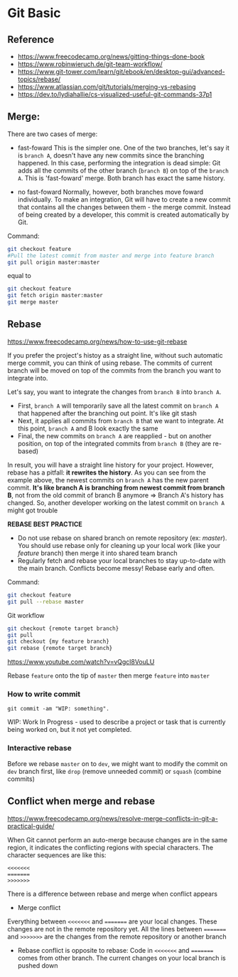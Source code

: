 # Git Basic

## Reference

- <https://www.freecodecamp.org/news/gitting-things-done-book>
- <https://www.robinwieruch.de/git-team-workflow/>
- <https://www.git-tower.com/learn/git/ebook/en/desktop-gui/advanced-topics/rebase/>
- <https://www.atlassian.com/git/tutorials/merging-vs-rebasing>
- <https://dev.to/lydiahallie/cs-visualized-useful-git-commands-37p1>

## Merge:

There are two cases of merge:

- fast-foward
This is the simpler one. One of the two branches, let's say it is `branch A`, doesn't have any new commits since the branching happened.
In this case, performing the integration is dead simple: Git adds all the commits of the other branch (`branch B`) on top of the `branch A`. This is 'fast-foward' merge. Both branch has exact the same history.

- no fast-foward
Normally, however, both branches move foward individually.
To make an integration, Git will have to create a new commit that contains all the changes between them - the merge commit. Instead of being created by a developer, this commit is created automatically by Git.

Command:

```bash
git checkout feature
#Pull the latest commit from master and merge into feature branch
git pull origin master:master
```

equal to

```bash
git checkout feature
git fetch origin master:master
git merge master
```

## Rebase

<https://www.freecodecamp.org/news/how-to-use-git-rebase>

If you prefer the project's histoy as a straight line, without such automatic merge commit, you can think of using rebase. The commits of current branch will be moved on top of the commits from the branch you want to integrate into.

Let's say, you want to integrate the changes from `branch B` into `branch A`.

- First, `branch A` will temporarily save all the latest commit on `branch A` that happened after the branching out point. It's like git stash
- Next, it applies all commits from `branch B` that we want to integrate. At this point, `branch A` and B look exactly the same
- Final, the new commits on `branch A` are reapplied - but on another position, on top of the integrated commits from `branch B` (they are re-based)

In result, you will have a straight line history for your project. However, rebase has a pitfall: **it rewrites the history**.
As you can see from the example above, the newest commits on `branch A` has the new parent commit. **It's like branch A is branching from newest commit from branch B**, not from the old commit of branch B anymore => Branch A's history has changed. So, another developer working on the latest commit on `branch A` might got trouble

**REBASE BEST PRACTICE**

- Do not use rebase on shared branch on remote repository (ex: *master*). You should use rebase only for cleaning up your local work (like your *feature* branch) then merge it into shared team branch
- Regularly fetch and rebase your local branches to stay up-to-date with the main branch. Conflicts become messy! Rebase early and often.

Command:

```bash
git checkout feature
git pull --rebase master
```

Git workflow

```bash	
git checkout {remote target branch}
git pull
git checkout {my feature branch}
git rebase {remote target branch}
```

<https://www.youtube.com/watch?v=vQgcl8VouLU>

Rebase `feature` onto the tip of `master` then merge `feature` into `master`

### How to write commit

`git commit -am "WIP: something".`

WIP: Work In Progress - used to describe a project or task that is currently being worked on, but it not yet completed.

### Interactive rebase

Before we rebase `master` on to `dev`, we might want to modify the commit on `dev` branch first, like `drop` (remove unneeded commit) or `squash` (combine commits)

## Conflict when merge and rebase

<https://www.freecodecamp.org/news/resolve-merge-conflicts-in-git-a-practical-guide/>

When Git cannot perform an auto-merge because changes are in the same region, it indicates the conflicting regions with special characters. The character sequences are like this:

```
<<<<<<<
=======
>>>>>>>
```

There is a difference between rebase and merge when conflict appears

- Merge conflict

Everything between `<<<<<<<` and `=======` are your local changes. These changes are not in the remote repository yet. All the lines between `=======` and `>>>>>>>` are the changes from the remote repository or another branch

- Rebase conflict is opposite to rebase: Code in `<<<<<<<` and `=======` comes from other branch. The current changes on your local branch is pushed down
